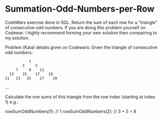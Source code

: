 # Summation-Odd-Numbers-per-Row
CodeWars exercise done in SQL. Return the sum of each row for a "triangle" of consecutive odd numbers.
If you are doing this problem yourself on Codewar. I highly recommend forming your own solution then
compairing to my solution.

Problem (Kata) details given on Codewars:
Given the triangle of consecutive odd numbers:

               1
            3     5
         7     9    11
      13    15    17    19  
    21   23   25    27    29
...

Calculate the row sums of this triangle from the row index (starting at index 1) e.g.:

rowSumOddNumbers(1); // 1
rowSumOddNumbers(2); // 3 + 5 = 8
